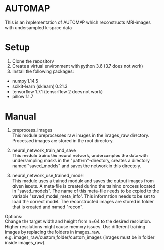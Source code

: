 # AUTOMAP
This is an implementation of AUTOMAP which reconstructs MRI-images with undersampled k-space data

# Setup
1. Clone the repository
2. Create a virtual environment with python 3.6 (3.7 does not work)
3. Install the following packages:
- numpy 1.14.5
- scikit-learn (sklearn) 0.21.3
- tensorflow 1.7.1 (tensorflow 2 does not work)
- pillow 1.1.7

# Manual
1. preprocess_images\
This module preprocesses raw images in the images_raw directory. Processed images are stored in the root directory.

2. neural_network_train_and_save\
This module trains the neural network, undersamples the data with undersampling masks in the "pattern"-directory, creates a directory named "saved_models" and saves the network in this directory. 

3. neural_network_use_trained_model\
This module uses a trained module and saves the output images from given inputs.
A meta-file is created during the training process located in "saved_models". The name of this meta-file needs to be copied to the variable "saved_model_meta_info". This information needs to be set to load the correct model.
The reconstructed images are stored in folder that is created and named "recon".

Options:\
Change the target width and height from n=64 to the desired resolution. Higher resolutions might cause memory issues.
Use different training images by replacing the folders in images_raw.\
e.g. images_raw/custom_folder/custom_images (images must be in folder inside images_raw).

